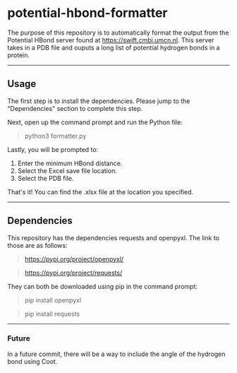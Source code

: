 # potential-hbond-formatter

The purpose of this repository is to automatically format the output from the Potential HBond server found at https://swift.cmbi.umcn.nl. This server takes in a PDB file and ouputs a long list of potential hydrogen bonds in a protein.

--------------------

## Usage
The first step is to install the dependencies. Please jump to the "Dependencies" section to complete this step.

Next, open up the command prompt and run the Python file:
> python3 formatter.py

Lastly, you will be prompted to:

1. Enter the minimum HBond distance.
2. Select the Excel save file location.
3. Select the PDB file.

That's it! You can find the .xlsx file at the location you specified.

-------------------
## Dependencies

This repository has the dependencies requests and openpyxl. The link to those are as follows:
> https://pypi.org/project/openpyxl/

> https://pypi.org/project/requests/


They can both be downloaded using pip in the command prompt:
> pip install openpyxl

> pip install requests

-------------------

### Future

In a future commit, there will be a way to include the angle of the hydrogen bond using Coot.